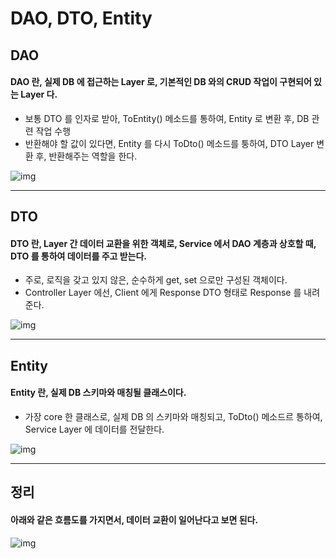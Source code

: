 DAO, DTO, Entity
================

## DAO

#### DAO 란, 실제 DB 에 접근하는 Layer 로, 기본적인 DB 와의 CRUD 작업이 구현되어 있는 Layer 다.

* 보통 DTO 를 인자로 받아, ToEntity() 메소드를 통하여, Entity 로 변환 후, DB 관련 작업 수행
* 반환해야 할 값이 있다면, Entity 를 다시 ToDto() 메소드를 퉁하여, DTO Layer 변환 후, 반환해주는 역할을 한다.

![img](../../images/dao_dto_entity_dao.png)

***

## DTO

#### DTO 란, Layer 간 데이터 교환을 위한 객체로, Service 에서 DAO 계층과 상호할 때, DTO 를 통하여 데이터를 주고 받는다.

* 주로, 로직을 갖고 있지 않은, 순수하게 get, set 으로만 구성된 객체이다.
* Controller Layer 에선, Client 에게 Response DTO 형태로 Response 를 내려준다.

![img](../../images/dao_dto_entity_dto.png)

***

## Entity

#### Entity 란, 실제 DB 스키마와 매칭될 클래스이다.

* 가장 core 한 클래스로, 실제 DB 의 스키마와 매칭되고, ToDto() 메소드르 통하여, Service Layer 에 데이터를 전달한다.


![img](../../images/dao_dto_entity_entity.png)

***

## 정리

#### 아래와 같은 흐름도를 가지면서, 데이터 교환이 일어난다고 보면 된다.

![img](../../images/dao_dto_entity_conclusion.png)
